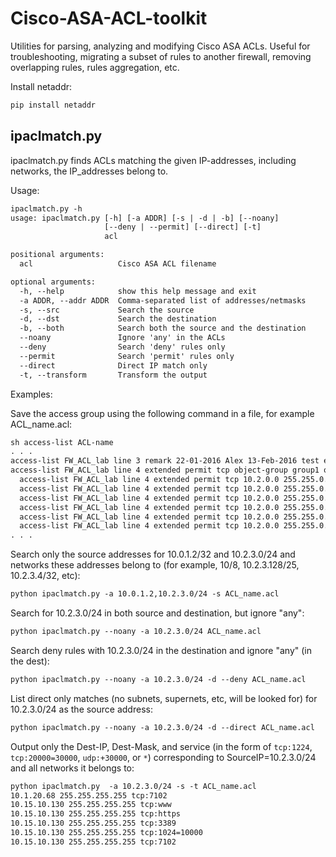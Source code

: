# Cisco-ASA-ACL-toolkit
Utilities for parsing, analyzing and modifying Cisco ASA ACLs. Useful for troubleshooting, migrating a subset of rules to another firewall, removing overlapping rules, rules aggregation, etc.

Install netaddr:

```sh
pip install netaddr
```
## ipaclmatch.py 

ipaclmatch.py finds ACLs matching the given IP-addresses, including networks, the IP_addresses belong to.

Usage:

```txt
ipaclmatch.py -h
usage: ipaclmatch.py [-h] [-a ADDR] [-s | -d | -b] [--noany]
                     [--deny | --permit] [--direct] [-t]
                     acl

positional arguments:
  acl                   Cisco ASA ACL filename

optional arguments:
  -h, --help            show this help message and exit
  -a ADDR, --addr ADDR  Comma-separated list of addresses/netmasks
  -s, --src             Search the source
  -d, --dst             Search the destination
  -b, --both            Search both the source and the destination
  --noany               Ignore 'any' in the ACLs
  --deny                Search 'deny' rules only
  --permit              Search 'permit' rules only
  --direct              Direct IP match only
  -t, --transform       Transform the output


```

Examples:

Save the access group using the following command in a file, for example ACL_name.acl:

```txt
sh access-list ACL-name
. . .
access-list FW_ACL_lab line 3 remark 22-01-2016 Alex 13-Feb-2016 test entries
access-list FW_ACL_lab line 4 extended permit tcp object-group group1 object-group group2 object-group group3 0x18972f28 
  access-list FW_ACL_lab line 4 extended permit tcp 10.2.0.0 255.255.0.0 host 7.2.2.189 eq ldap (hitcnt=0) 0x6e3a516f 
  access-list FW_ACL_lab line 4 extended permit tcp 10.2.0.0 255.255.0.0 host 7.2.2.189 eq 10389 (hitcnt=0) 0x771e885b 
  access-list FW_ACL_lab line 4 extended permit tcp 10.2.0.0 255.255.0.0 host 7.2.2.189 eq 10391 (hitcnt=0) 0x7055a227 
  access-list FW_ACL_lab line 4 extended permit tcp 10.2.0.0 255.255.0.0 host 7.2.2.189 eq 10393 (hitcnt=0) 0x1fdbe0d8 
  access-list FW_ACL_lab line 4 extended permit tcp 10.2.0.0 255.255.0.0 host 7.2.2.189 eq 10395 (hitcnt=0) 0xbd11fc51 
  access-list FW_ACL_lab line 4 extended permit tcp 10.2.0.0 255.255.0.0 host 7.2.2.189 eq 10636 (hitcnt=0) 0xc47c2cf2 
. . .
```

Search only the source addresses for 10.0.1.2/32 and 10.2.3.0/24 and networks these addresses belong to (for example, 10/8, 10.2.3.128/25, 10.2.3.4/32, etc):

```txt
python ipaclmatch.py -a 10.0.1.2,10.2.3.0/24 -s ACL_name.acl 
```

Search for 10.2.3.0/24 in both source and destination, but ignore "any":

```txt
python ipaclmatch.py --noany -a 10.2.3.0/24 ACL_name.acl 
```

Search deny rules with 10.2.3.0/24 in the destination and ignore "any" (in the dest):

```txt
python ipaclmatch.py --noany -a 10.2.3.0/24 -d --deny ACL_name.acl
```

List direct only matches (no subnets, supernets, etc, will be looked for) for 10.2.3.0/24 as the source address:

```txt
python ipaclmatch.py --noany -a 10.2.3.0/24 -d --direct ACL_name.acl
```

Output only the Dest-IP, Dest-Mask, and service (in the form of `tcp:1224`, `tcp:20000=30000`, `udp:+30000`, or `*`) corresponding to SourceIP=10.2.3.0/24 and all networks it belongs to:

```txt
python ipaclmatch.py  -a 10.2.3.0/24 -s -t ACL_name.acl
10.1.20.68 255.255.255.255 tcp:7102
10.15.10.130 255.255.255.255 tcp:www
10.15.10.130 255.255.255.255 tcp:https
10.15.10.130 255.255.255.255 tcp:3389
10.15.10.130 255.255.255.255 tcp:1024=10000
10.15.10.130 255.255.255.255 tcp:7102

```
